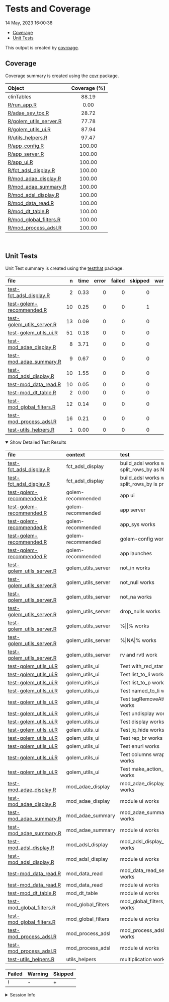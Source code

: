 Tests and Coverage
================
14 May, 2023 16:00:38

-   [Coverage](#coverage)
-   [Unit Tests](#unit-tests)

This output is created by
[covrpage](https://github.com/yonicd/covrpage).

## Coverage

Coverage summary is created using the
[covr](https://github.com/r-lib/covr) package.

| Object                                                | Coverage (%) |
|:------------------------------------------------------|:------------:|
| clinTables                                            |    88.19     |
| [R/run\_app.R](../R/run_app.R)                        |     0.00     |
| [R/adae\_sev\_tox.R](../R/adae_sev_tox.R)             |    28.72     |
| [R/golem\_utils\_server.R](../R/golem_utils_server.R) |    77.78     |
| [R/golem\_utils\_ui.R](../R/golem_utils_ui.R)         |    87.94     |
| [R/utils\_helpers.R](../R/utils_helpers.R)            |    97.47     |
| [R/app\_config.R](../R/app_config.R)                  |    100.00    |
| [R/app\_server.R](../R/app_server.R)                  |    100.00    |
| [R/app\_ui.R](../R/app_ui.R)                          |    100.00    |
| [R/fct\_adsl\_display.R](../R/fct_adsl_display.R)     |    100.00    |
| [R/mod\_adae\_display.R](../R/mod_adae_display.R)     |    100.00    |
| [R/mod\_adae\_summary.R](../R/mod_adae_summary.R)     |    100.00    |
| [R/mod\_adsl\_display.R](../R/mod_adsl_display.R)     |    100.00    |
| [R/mod\_data\_read.R](../R/mod_data_read.R)           |    100.00    |
| [R/mod\_dt\_table.R](../R/mod_dt_table.R)             |    100.00    |
| [R/mod\_global\_filters.R](../R/mod_global_filters.R) |    100.00    |
| [R/mod\_process\_adsl.R](../R/mod_process_adsl.R)     |    100.00    |

<br>

## Unit Tests

Unit Test summary is created using the
[testthat](https://github.com/r-lib/testthat) package.

| file                                                              |   n | time | error | failed | skipped | warning | icon |
|:------------------------------------------------------------------|----:|-----:|------:|-------:|--------:|--------:|:-----|
| [test-fct\_adsl\_display.R](testthat/test-fct_adsl_display.R)     |   2 | 0.33 |     0 |      0 |       0 |       0 |      |
| [test-golem-recommended.R](testthat/test-golem-recommended.R)     |  10 | 0.25 |     0 |      0 |       1 |       0 | \+   |
| [test-golem\_utils\_server.R](testthat/test-golem_utils_server.R) |  13 | 0.09 |     0 |      0 |       0 |       0 |      |
| [test-golem\_utils\_ui.R](testthat/test-golem_utils_ui.R)         |  51 | 0.18 |     0 |      0 |       0 |       0 |      |
| [test-mod\_adae\_display.R](testthat/test-mod_adae_display.R)     |   8 | 3.71 |     0 |      0 |       0 |       0 |      |
| [test-mod\_adae\_summary.R](testthat/test-mod_adae_summary.R)     |   9 | 0.67 |     0 |      0 |       0 |       0 |      |
| [test-mod\_adsl\_display.R](testthat/test-mod_adsl_display.R)     |  10 | 1.55 |     0 |      0 |       0 |       0 |      |
| [test-mod\_data\_read.R](testthat/test-mod_data_read.R)           |  10 | 0.05 |     0 |      0 |       0 |       0 |      |
| [test-mod\_dt\_table.R](testthat/test-mod_dt_table.R)             |   2 | 0.00 |     0 |      0 |       0 |       0 |      |
| [test-mod\_global\_filters.R](testthat/test-mod_global_filters.R) |  12 | 0.14 |     0 |      0 |       0 |       0 |      |
| [test-mod\_process\_adsl.R](testthat/test-mod_process_adsl.R)     |  16 | 0.21 |     0 |      0 |       0 |       0 |      |
| [test-utils\_helpers.R](testthat/test-utils_helpers.R)            |   1 | 0.00 |     0 |      0 |       0 |       0 |      |

<details open>
<summary>
Show Detailed Test Results
</summary>

| file                                                                      | context              | test                                              | status  |   n | time | icon |
|:--------------------------------------------------------------------------|:---------------------|:--------------------------------------------------|:--------|----:|-----:|:-----|
| [test-fct\_adsl\_display.R](testthat/test-fct_adsl_display.R#L28)         | fct\_adsl\_display   | build\_adsl works with split\_rows\_by as NULL    | PASS    |   1 | 0.13 |      |
| [test-fct\_adsl\_display.R](testthat/test-fct_adsl_display.R#L60)         | fct\_adsl\_display   | build\_adsl works when split\_rows\_by is present | PASS    |   1 | 0.20 |      |
| [test-golem-recommended.R](testthat/test-golem-recommended.R#L3)          | golem-recommended    | app ui                                            | PASS    |   2 | 0.06 |      |
| [test-golem-recommended.R](testthat/test-golem-recommended.R#L13)         | golem-recommended    | app server                                        | PASS    |   4 | 0.14 |      |
| [test-golem-recommended.R](testthat/test-golem-recommended.R#L24_L26)     | golem-recommended    | app\_sys works                                    | PASS    |   1 | 0.01 |      |
| [test-golem-recommended.R](testthat/test-golem-recommended.R#L36_L42)     | golem-recommended    | golem-config works                                | PASS    |   2 | 0.02 |      |
| [test-golem-recommended.R](testthat/test-golem-recommended.R#L67)         | golem-recommended    | app launches                                      | SKIPPED |   1 | 0.02 | \+   |
| [test-golem\_utils\_server.R](testthat/test-golem_utils_server.R#L2)      | golem\_utils\_server | not\_in works                                     | PASS    |   2 | 0.02 |      |
| [test-golem\_utils\_server.R](testthat/test-golem_utils_server.R#L7)      | golem\_utils\_server | not\_null works                                   | PASS    |   2 | 0.01 |      |
| [test-golem\_utils\_server.R](testthat/test-golem_utils_server.R#L12)     | golem\_utils\_server | not\_na works                                     | PASS    |   2 | 0.00 |      |
| [test-golem\_utils\_server.R](testthat/test-golem_utils_server.R#L17_L22) | golem\_utils\_server | drop\_nulls works                                 | PASS    |   1 | 0.02 |      |
| [test-golem\_utils\_server.R](testthat/test-golem_utils_server.R#L26_L29) | golem\_utils\_server | %\|\|% works                                      | PASS    |   2 | 0.01 |      |
| [test-golem\_utils\_server.R](testthat/test-golem_utils_server.R#L37_L40) | golem\_utils\_server | %\|NA\|% works                                    | PASS    |   2 | 0.02 |      |
| [test-golem\_utils\_server.R](testthat/test-golem_utils_server.R#L48_L50) | golem\_utils\_server | rv and rvtl work                                  | PASS    |   2 | 0.01 |      |
| [test-golem\_utils\_ui.R](testthat/test-golem_utils_ui.R#L2)              | golem\_utils\_ui     | Test with\_red\_star works                        | PASS    |   2 | 0.01 |      |
| [test-golem\_utils\_ui.R](testthat/test-golem_utils_ui.R#L10)             | golem\_utils\_ui     | Test list\_to\_li works                           | PASS    |   3 | 0.02 |      |
| [test-golem\_utils\_ui.R](testthat/test-golem_utils_ui.R#L22_L28)         | golem\_utils\_ui     | Test list\_to\_p works                            | PASS    |   3 | 0.02 |      |
| [test-golem\_utils\_ui.R](testthat/test-golem_utils_ui.R#L53)             | golem\_utils\_ui     | Test named\_to\_li works                          | PASS    |   3 | 0.02 |      |
| [test-golem\_utils\_ui.R](testthat/test-golem_utils_ui.R#L66)             | golem\_utils\_ui     | Test tagRemoveAttributes works                    | PASS    |   4 | 0.01 |      |
| [test-golem\_utils\_ui.R](testthat/test-golem_utils_ui.R#L82)             | golem\_utils\_ui     | Test undisplay works                              | PASS    |   8 | 0.02 |      |
| [test-golem\_utils\_ui.R](testthat/test-golem_utils_ui.R#L110)            | golem\_utils\_ui     | Test display works                                | PASS    |   4 | 0.02 |      |
| [test-golem\_utils\_ui.R](testthat/test-golem_utils_ui.R#L124)            | golem\_utils\_ui     | Test jq\_hide works                               | PASS    |   2 | 0.00 |      |
| [test-golem\_utils\_ui.R](testthat/test-golem_utils_ui.R#L132)            | golem\_utils\_ui     | Test rep\_br works                                | PASS    |   2 | 0.00 |      |
| [test-golem\_utils\_ui.R](testthat/test-golem_utils_ui.R#L140)            | golem\_utils\_ui     | Test enurl works                                  | PASS    |   2 | 0.00 |      |
| [test-golem\_utils\_ui.R](testthat/test-golem_utils_ui.R#L148)            | golem\_utils\_ui     | Test columns wrappers works                       | PASS    |  16 | 0.06 |      |
| [test-golem\_utils\_ui.R](testthat/test-golem_utils_ui.R#L172)            | golem\_utils\_ui     | Test make\_action\_button works                   | PASS    |   2 | 0.00 |      |
| [test-mod\_adae\_display.R](testthat/test-mod_adae_display.R#L2_L58)      | mod\_adae\_display   | mod\_adae\_display\_server works                  | PASS    |   6 | 3.69 |      |
| [test-mod\_adae\_display.R](testthat/test-mod_adae_display.R#L63)         | mod\_adae\_display   | module ui works                                   | PASS    |   2 | 0.02 |      |
| [test-mod\_adae\_summary.R](testthat/test-mod_adae_summary.R#L2_L83)      | mod\_adae\_summary   | mod\_adae\_summary\_server works                  | PASS    |   7 | 0.64 |      |
| [test-mod\_adae\_summary.R](testthat/test-mod_adae_summary.R#L89)         | mod\_adae\_summary   | module ui works                                   | PASS    |   2 | 0.03 |      |
| [test-mod\_adsl\_display.R](testthat/test-mod_adsl_display.R#L2_L44)      | mod\_adsl\_display   | mod\_adsl\_display\_server works                  | PASS    |   8 | 1.53 |      |
| [test-mod\_adsl\_display.R](testthat/test-mod_adsl_display.R#L49)         | mod\_adsl\_display   | module ui works                                   | PASS    |   2 | 0.02 |      |
| [test-mod\_data\_read.R](testthat/test-mod_data_read.R#L2_L17)            | mod\_data\_read      | mod\_data\_read\_server works                     | PASS    |   8 | 0.05 |      |
| [test-mod\_data\_read.R](testthat/test-mod_data_read.R#L22)               | mod\_data\_read      | module ui works                                   | PASS    |   2 | 0.00 |      |
| [test-mod\_dt\_table.R](testthat/test-mod_dt_table.R#L20)                 | mod\_dt\_table       | module ui works                                   | PASS    |   2 | 0.00 |      |
| [test-mod\_global\_filters.R](testthat/test-mod_global_filters.R#L2_L57)  | mod\_global\_filters | mod\_global\_filters\_server works                | PASS    |  10 | 0.13 |      |
| [test-mod\_global\_filters.R](testthat/test-mod_global_filters.R#L62)     | mod\_global\_filters | module ui works                                   | PASS    |   2 | 0.01 |      |
| [test-mod\_process\_adsl.R](testthat/test-mod_process_adsl.R#L4_L69)      | mod\_process\_adsl   | mod\_process\_adsl\_server works                  | PASS    |  14 | 0.19 |      |
| [test-mod\_process\_adsl.R](testthat/test-mod_process_adsl.R#L74)         | mod\_process\_adsl   | module ui works                                   | PASS    |   2 | 0.02 |      |
| [test-utils\_helpers.R](testthat/test-utils_helpers.R#L2)                 | utils\_helpers       | multiplication works                              | PASS    |   1 | 0.00 |      |

| Failed | Warning | Skipped |
|:-------|:--------|:--------|
| !      | \-      | \+      |

</details>
<details>
<summary>
Session Info
</summary>

| Field    | Value                            |
|:---------|:---------------------------------|
| Version  | R version 4.1.0 (2021-05-18)     |
| Platform | x86\_64-w64-mingw32/x64 (64-bit) |
| Running  | Windows 10 x64 (build 19044)     |
| Language | English\_United States           |
| Timezone | Asia/Calcutta                    |

| Package  | Version |
|:---------|:--------|
| testthat | 3.1.7   |
| covr     | 3.6.2   |
| covrpage | 0.2     |

</details>
<!--- Final Status : skipped/warning --->
